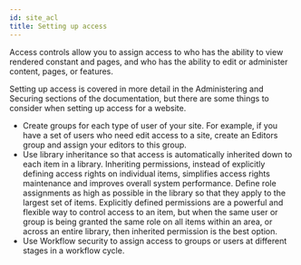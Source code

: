 ```yaml
---
id: site_acl
title: Setting up access
---
```





Access controls allow you to assign access to who has the ability to view rendered constant and pages, and who has the ability to edit or administer content, pages, or features.

Setting up access is covered in more detail in the Administering and Securing sections of the documentation, but there are some things to consider when setting up access for a website.

-   Create groups for each type of user of your site. For example, if you have a set of users who need edit access to a site, create an Editors group and assign your editors to this group.
-   Use library inheritance so that access is automatically inherited down to each item in a library. Inheriting permissions, instead of explicitly defining access rights on individual items, simplifies access rights maintenance and improves overall system performance. Define role assignments as high as possible in the library so that they apply to the largest set of items. Explicitly defined permissions are a powerful and flexible way to control access to an item, but when the same user or group is being granted the same role on all items within an area, or across an entire library, then inherited permission is the best option.
-   Use Workflow security to assign access to groups or users at different stages in a workflow cycle.


